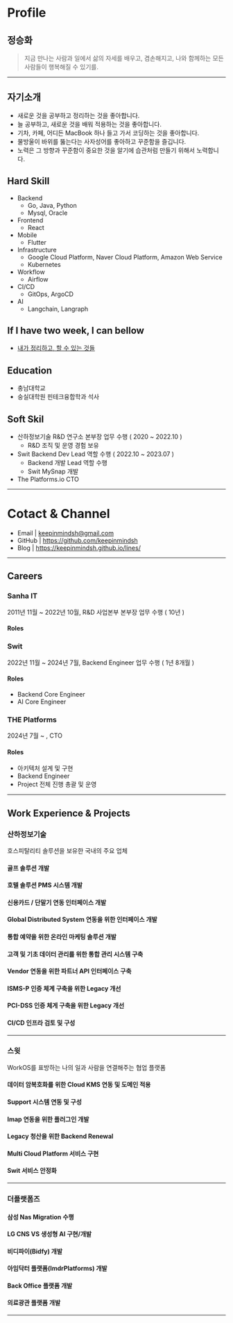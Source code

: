 # Profile

## 정승화 

> 지금 만나는 사람과 일에서 삶의 자세를 배우고, 겸손해지고, 나와 함께하는 모든 사람들이 행복해질 수 있기를. 

***

## 자기소개  

 - 새로운 것을 공부하고 정리하는 것을 좋아합니다.
 - 늘 공부하고, 새로운 것을 배워 적용하는 것을 좋아합니다.
 - 기차, 카페, 어디든 MacBook 하나 들고 가서 코딩하는 것을 좋아합니다.
 - 물방울이 바위를 뚫는다는 사자성어를 좋아하고 꾸준함을 즐깁니다.
 - 노력은 그 방향과 꾸준함이 중요한 것을 알기에 습관처럼 만들기 위해서 노력합니다. 

## Hard Skill 

- Backend
  - Go, Java, Python 
  - Mysql, Oracle    
- Frontend
  - React 
- Mobile
  - Flutter  
- Infrastructure
  - Google Cloud Platform, Naver Cloud Platform, Amazon Web Service
  - Kubernetes
- Workflow
  - Airflow
- CI/CD
  - GitOps, ArgoCD
- AI
  - Langchain, Langraph  
 
## If I have two week, I can bellow 

- [내가 정리하고, 할 수 있는 것들]()

## Education 

- 충남대학교
- 숭실대학원 핀테크융합학과 석사 

## Soft Skil

- 산하정보기술 R&D 연구소 본부장 업무 수행 ( 2020 ~ 2022.10 ) 
  - R&D 조직 및 운영 경험 보유 
- Swit Backend Dev Lead 역할 수행 ( 2022.10 ~ 2023.07 )
  - Backend 개발 Lead 역할 수행
  - Swit MySnap 개발
- The Platforms.io CTO  
  
***

# Cotact & Channel

 - Email | keepinmindsh@gmail.com
 - GitHub | https://github.com/keepinmindsh
 - Blog | https://keepinmindsh.github.io/lines/

***

## Careers 

### Sanha IT 

2011년 11월 ~ 2022년 10월, R&D 사업본부 본부장 업무 수행 ( 10년 ) 

#### Roles 

### Swit 

2022년 11월 ~ 2024년 7월, Backend Engineer 업무 수행 ( 1년 8개월 ) 

#### Roles

- Backend Core Engineer
- AI Core Engineer 

### THE Platforms 

2024년 7월 ~ , CTO

#### Roles

- 아키텍처 설계 및 구현
- Backend Engineer
- Project 전체 진행 총괄 및 운영 

*** 

## Work Experience & Projects  

### 산하정보기술 

호스피탈리티 솔루션을 보유한 국내의 주요 업체 

#### 골프 솔루션 개발 
#### 호텔 솔루션 PMS 시스템 개발 
#### 신용카드 / 단말기 연동 인터페이스 개발 
#### Global Distributed System 연동을 위한 인터페이스 개발 
#### 통합 예약을 위한 온라인 마케팅 솔루션 개발
#### 고객 및 기초 데이터 관리를 위한 통합 관리 시스템 구축 
#### Vendor 연동을 위한 파트너 API 인터페이스 구축 
#### ISMS-P 인증 체계 구축을 위한 Legacy 개선 
#### PCI-DSS 인증 체게 구축을 위한 Legacy 개선 
#### CI/CD 인프라 검토 및 구성 

***

### 스윗

WorkOS를 표방하는 나의 일과 사람을 연결해주는 협업 플랫폼 

#### 데이터 암복호화를 위한 Cloud KMS 연동 및 도메인 적용 
#### Support 시스템 연동 및 구성 
#### Imap 연동을 위한 플러그인 개발 
#### Legacy 청산을 위한 Backend Renewal 
#### Multi Cloud Platform 서비스 구현 
#### Swit 서비스 안정화

***

### 더플랫폼즈 

#### 삼성 Nas Migration 수행 
#### LG CNS VS 생성형 AI 구현/개발 
#### 비디파이(Bidfy) 개발 
#### 아임닥터 플랫폼(ImdrPlatforms) 개발 
#### Back Office 플랫폼 개발
#### 의료광관 플랫폼 개발 

***
